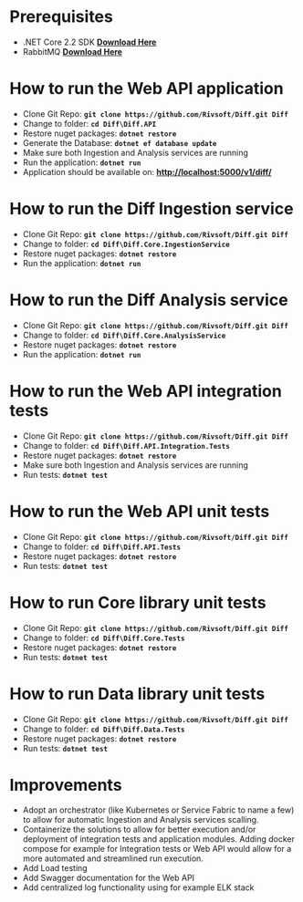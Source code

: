 Prerequisites
=============

* .NET Core 2.2 SDK **[Download Here](https://www.microsoft.com/net/download/dotnet-core/2.2)**
* RabbitMQ **[Download Here](https://www.rabbitmq.com/download.html)**
  
How to run the Web API application
==================================

* Clone Git Repo: **`git clone https://github.com/Rivsoft/Diff.git Diff`**
* Change to folder: **`cd Diff\Diff.API`**
* Restore nuget packages: **`dotnet restore`**
* Generate the Database: **`dotnet ef database update`**
* Make sure both Ingestion and Analysis services are running
* Run the application: **`dotnet run`**
* Application should be available on: **[http://localhost:5000/v1/diff/](http://localhost:5000/v1/diff/)**

How to run the Diff Ingestion service
==================================

* Clone Git Repo: **`git clone https://github.com/Rivsoft/Diff.git Diff`**
* Change to folder: **`cd Diff\Diff.Core.IngestionService`**
* Restore nuget packages: **`dotnet restore`**
* Run the application: **`dotnet run`**

How to run the Diff Analysis service
==================================

* Clone Git Repo: **`git clone https://github.com/Rivsoft/Diff.git Diff`**
* Change to folder: **`cd Diff\Diff.Core.AnalysisService`**
* Restore nuget packages: **`dotnet restore`**
* Run the application: **`dotnet run`**

How to run the Web API integration tests
============================

* Clone Git Repo: **`git clone https://github.com/Rivsoft/Diff.git Diff`**
* Change to folder: **`cd Diff\Diff.API.Integration.Tests`**
* Restore nuget packages: **`dotnet restore`**
* Make sure both Ingestion and Analysis services are running
* Run tests: **`dotnet test`**

How to run the Web API unit tests
============================

* Clone Git Repo: **`git clone https://github.com/Rivsoft/Diff.git Diff`**
* Change to folder: **`cd Diff\Diff.API.Tests`**
* Restore nuget packages: **`dotnet restore`**
* Run tests: **`dotnet test`**

How to run Core library unit tests
==================================

* Clone Git Repo: **`git clone https://github.com/Rivsoft/Diff.git Diff`**
* Change to folder: **`cd Diff\Diff.Core.Tests`**
* Restore nuget packages: **`dotnet restore`**
* Run tests: **`dotnet test`**

How to run Data library unit tests
==================================

* Clone Git Repo: **`git clone https://github.com/Rivsoft/Diff.git Diff`**
* Change to folder: **`cd Diff\Diff.Data.Tests`**
* Restore nuget packages: **`dotnet restore`**
* Run tests: **`dotnet test`**

Improvements
============

* Adopt an orchestrator (like Kubernetes or Service Fabric to name a few) to allow for automatic Ingestion and Analysis services scalling.
* Containerize the solutions to allow for better execution and/or deployment of integration tests and application modules. 
  Adding docker compose for example for Integration tests or Web API would allow for a more automated and streamlined run execution.
* Add Load testing
* Add Swagger documentation for the Web API
* Add centralized log functionality using for example ELK stack
